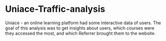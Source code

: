 # Uniace-Traffic-analysis
Uniace - an online learning platform had some interactive data of users. The goal of this analysis was to get  insights about users, which courses were they accessed the most, and which Referrer brought them to the website.
